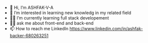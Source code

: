 - 👋 Hi, I’m ASHFAK-V-A
- 👀 I’m interested in learning new knowledg in my related field 
- 👨‍💻 I’m currently learning full stack developement 
- 👨‍💻 ask me about front-end and back-end 
- 📫 How to reach me  LinkedIn 
https://www.linkedin.com/in/ashfak-backer-680263251 
